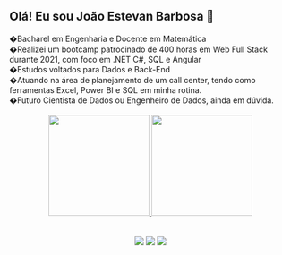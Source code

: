 ## Olá! Eu sou João Estevan Barbosa 👋

<div>�Bacharel em Engenharia e Docente em Matemática</div>
<div>�Realizei um bootcamp patrocinado de 400 horas em Web Full Stack durante 2021, com foco em .NET C#, SQL e Angular</div>
<div>�Estudos voltados para Dados e Back-End</div>
<div>�Atuando na área de planejamento de um call center, tendo como ferramentas Excel, Power BI e SQL em minha rotina.</div>
<div>�Futuro Cientista de Dados ou Engenheiro de Dados, ainda em dúvida.</div>

<br>

<div align="center">
  <a href="https://github.com/joaoestevanbarbosa">
  <img height="180em" src="https://github-readme-stats.vercel.app/api?username=joaoestevanbarbosa&show_icons=true&theme=dark&include_all_commits=true&count_private=true"/>
  <img height="180em" src="https://github-readme-stats.vercel.app/api/top-langs/?username=joaoestevanbarbosa&layout=compact&langs_count=7&theme=dark"/>
</div>
  
<br>
<br>
<div align="center"> 
  <a href = "mailto:jestevan12@gmail.com"><img src="https://img.shields.io/badge/-Gmail-%23333?style=for-the-badge&logo=gmail&logoColor=white" target="_blank"></a>
  <a href="https://www.linkedin.com/in/joaoestevan/" target="_blank"><img src="https://img.shields.io/badge/-LinkedIn-%230077B5?style=for-the-badge&logo=linkedin&logoColor=white" target="_blank"></a> 
  <a href="https://api.whatsapp.com/send?phone=+5524988352012" target="_blank"><img src="https://img.shields.io/badge/WhatsApp-25D366?style=for-the-badge&logo=whatsapp&logoColor=white"></a> 
</div>
